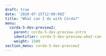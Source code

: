 ```yaml
---
draft: true
date: '2020-07-15T12:00:00Z'
title: "What can I do with Corda?"
menu:
  corda-5-dev-preview2:
    parent: corda-5-dev-preview-intro
    identifier: corda-5-dev-preview-what-can
    weight: 1500
section_menu: corda-5-dev-preview2
---
```

